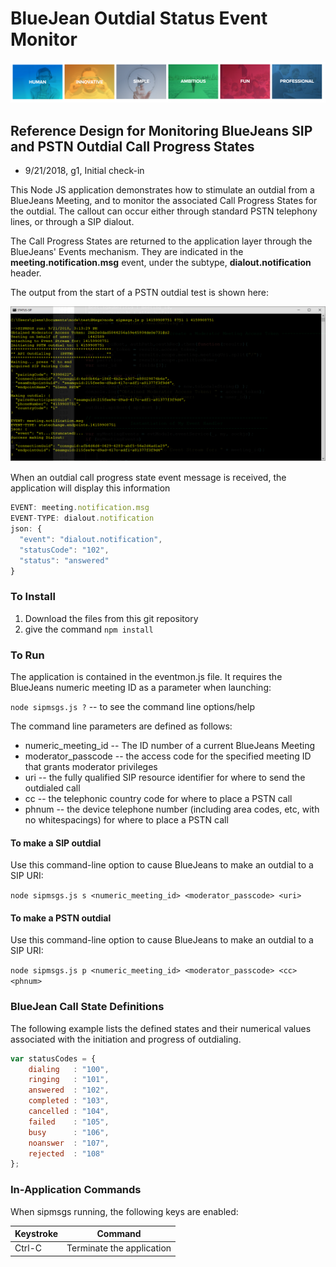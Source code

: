 # BlueJean Outdial Status Event Monitor

![BlueJeans](./media/927.png)



## Reference Design for Monitoring BlueJeans SIP and PSTN Outdial Call Progress States

- 9/21/2018, g1, Initial check-in

This Node JS application demonstrates how to stimulate an outdial from a BlueJeans Meeting, and to monitor the associated Call Progress States for the outdial.  The callout can occur either through standard PSTN telephony lines, or through a SIP dialout.

The Call Progress States are returned to the application layer through the BlueJeans' Events mechanism.  They are indicated in the **meeting.notification.msg** event, under the subtype, **dialout.notification** header.

The output from the start of a PSTN outdial test is shown here:

![Sample Output](./media/apprun.png)



When an outdial call progress state event message is received, the application will display this information

```javascript
EVENT: meeting.notification.msg
EVENT-TYPE: dialout.notification
json: {
  "event": "dialout.notification",
  "statusCode": "102",
  "status": "answered"
}
```





### To Install

1. Download the files from this git repository
2. give the command `npm install`

### To Run
The application is contained in the eventmon.js file.  It requires the BlueJeans numeric meeting ID as a parameter when launching:  

`node sipmsgs.js ?`  -- to see the command line options/help

The command line parameters are defined as follows:

- numeric_meeting_id  -- The ID number of a current BlueJeans Meeting
- moderator_passcode -- the access code for the specified meeting ID that grants moderator privileges
- uri -- the fully qualified SIP resource identifier for where to send the outdialed call
- cc -- the telephonic country code for where to place a PSTN call
- phnum -- the device telephone number (including area codes, etc, with no whitespacings) for where to place a PSTN call 



#### To make a SIP outdial

Use this command-line option to cause BlueJeans to make an outdial to a SIP URI:

`node sipmsgs.js s <numeric_meeting_id> <moderator_passcode> <uri>`



#### To make a PSTN outdial

Use this command-line option to cause BlueJeans to make an outdial to a SIP URI:

`node sipmsgs.js p <numeric_meeting_id> <moderator_passcode> <cc> <phnum>`



### BlueJean Call State Definitions

The following example lists the defined states and their numerical values associated with the initiation and progress of outdialing.

```javascript
var statusCodes = {
	dialing   : "100",
	ringing   : "101",
	answered  : "102",
	completed : "103",
	cancelled : "104",
	failed    : "105",
	busy      : "106",
	noanswer  : "107",
	rejected  : "108"
};
```






### In-Application Commands
When sipmsgs running, the following keys are enabled:


| Keystroke | Command                   |
| --------- | ------------------------- |
| Ctrl-C    | Terminate the application |


